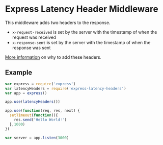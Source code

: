 # Express Latency Header Middleware

This middleware adds two headers to the response.

- `x-request-received` is set by the server with the timestamp of when the request was received
- `x-response-sent` is set by the server with the timestamp of when the response was sent

[More information](https://github.com/montanaflynn/Latency-Headers-PoC) on why to add these headers.

## Example

```javascript
var express = require('express')
var latencyHeaders = require('express-latency-headers')
var app = express()

app.use(latencyHeaders())

app.use(function(req, res, next) {
  setTimeout(function(){
    res.send('Hello World!')
  },1000)
})

var server = app.listen(3000)
```